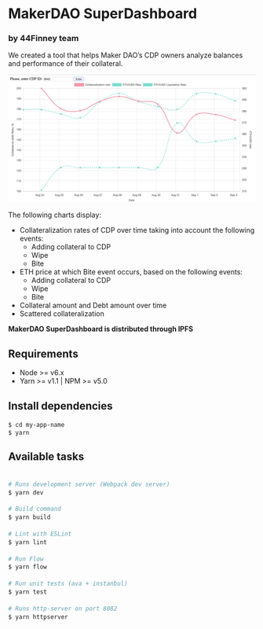 # MakerDAO SuperDashboard
### by 44Finney team

We created a tool that helps Maker DAO’s CDP owners analyze balances and performance of their collateral.

![Screenshot](screenshot.png)

The following charts display:

- Collateralization rates of CDP over time taking into account the following events:
    - Adding collateral to CDP 
    - Wipe
    - Bite
- ETH price at which Bite event occurs, based on the following events:
    - Adding collateral to CDP 
    - Wipe
    - Bite
- Collateral amount and Debt amount over time
- Scattered collateralization

**MakerDAO SuperDashboard is distributed through IPFS**


## Requirements

- Node >= v6.x
- Yarn >= v1.1 | NPM >= v5.0

## Install dependencies

```
$ cd my-app-name
$ yarn
```

## Available tasks

```sh

# Runs development server (Webpack dev server)
$ yarn dev

# Build command
$ yarn build

# Lint with ESLint
$ yarn lint

# Run Flow
$ yarn flow

# Run unit tests (ava + instanbul)
$ yarn test

# Runs http-server on port 8082
$ yarn httpserver

```
